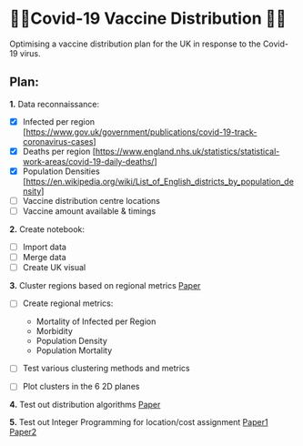# 🦠🧪Covid-19 Vaccine Distribution 🧪🦠
Optimising a vaccine distribution plan for the UK in response to the Covid-19 virus.

## Plan:
**1.** Data reconnaissance:

- [x] Infected per region
[https://www.gov.uk/government/publications/covid-19-track-coronavirus-cases]
- [x] Deaths per region
[https://www.england.nhs.uk/statistics/statistical-work-areas/covid-19-daily-deaths/]
- [x] Population Densities
[https://en.wikipedia.org/wiki/List_of_English_districts_by_population_density]
- [ ] Vaccine distribution centre locations
- [ ] Vaccine amount available & timings

**2.** Create notebook:

- [ ] Import data
- [ ] Merge data 
- [ ] Create UK visual

**3.** Cluster regions based on regional metrics [Paper](/Papers/shsconf_cyhf2015_01004.pdf)

- [ ] Create regional metrics:

  - Mortality of Infected per Region
  - Morbidity
  - Population Density
  - Population Mortality
  
- [ ] Test various clustering methods and metrics
- [ ] Plot clusters in the 6 2D planes

**4.** Test out distribution algorithms [Paper](/Papers/26618292662088.pdf)

**5.** Test out Integer Programming for location/cost assignment [Paper1](/Papers/efficient_Vaccine_Distribution_Planning_using_IoT_TACTiCS_2015.pdf) [Paper2](2015MCM_paper.pdf)
